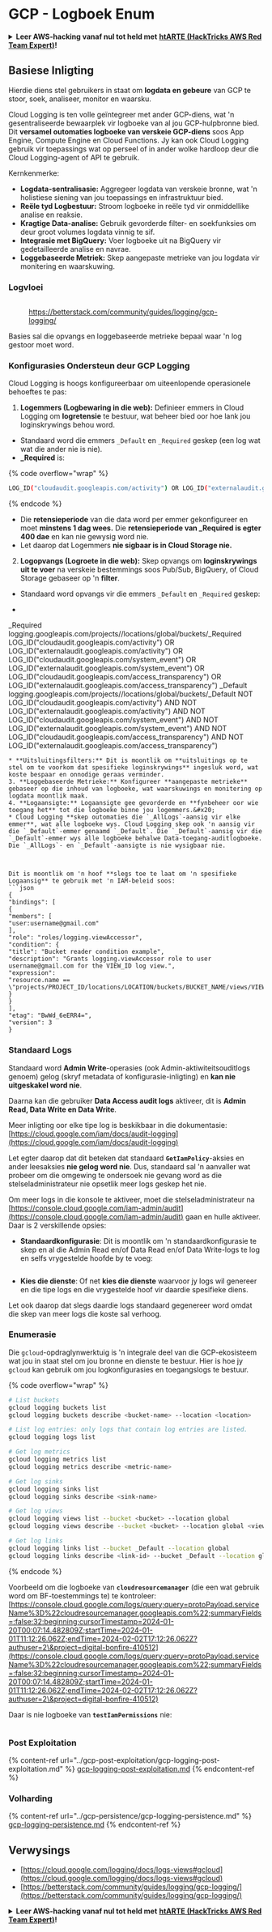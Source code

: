 # GCP - Logboek Enum

<details>

<summary><strong>Leer AWS-hacking vanaf nul tot held met</strong> <a href="https://training.hacktricks.xyz/courses/arte"><strong>htARTE (HackTricks AWS Red Team Expert)</strong></a><strong>!</strong></summary>

Ander maniere om HackTricks te ondersteun:

* As jy wil sien dat jou **maatskappy geadverteer word in HackTricks** of **HackTricks aflaai in PDF-formaat** Kontroleer die [**INSKRYWINGSPLANNE**](https://github.com/sponsors/carlospolop)!
* Kry die [**amptelike PEASS & HackTricks swag**](https://peass.creator-spring.com)
* Ontdek [**Die PEASS-familie**](https://opensea.io/collection/the-peass-family), ons versameling eksklusiewe [**NFT's**](https://opensea.io/collection/the-peass-family)
* **Sluit aan by die** 💬 [**Discord-groep**](https://discord.gg/hRep4RUj7f) of die [**telegram-groep**](https://t.me/peass) of **volg** my op **Twitter** 🐦 [**@carlospolopm**](https://twitter.com/carlospolopm)**.**
* **Deel jou haktruuks deur PR's in te dien by die** [**HackTricks**](https://github.com/carlospolop/hacktricks) en [**HackTricks Cloud**](https://github.com/carlospolop/hacktricks-cloud) github-opslag.

</details>

## Basiese Inligting

Hierdie diens stel gebruikers in staat om **logdata en gebeure** van GCP te stoor, soek, analiseer, monitor en waarsku.

Cloud Logging is ten volle geïntegreer met ander GCP-diens, wat 'n gesentraliseerde bewaarplek vir logboeke van al jou GCP-hulpbronne bied. Dit **versamel outomaties logboeke van verskeie GCP-diens** soos App Engine, Compute Engine en Cloud Functions. Jy kan ook Cloud Logging gebruik vir toepassings wat op perseel of in ander wolke hardloop deur die Cloud Logging-agent of API te gebruik.

Kernkenmerke:

* **Logdata-sentralisasie:** Aggregeer logdata van verskeie bronne, wat 'n holistiese siening van jou toepassings en infrastruktuur bied.
* **Reële tyd Logbestuur:** Stroom logboeke in reële tyd vir onmiddellike analise en reaksie.
* **Kragtige Data-analise:** Gebruik gevorderde filter- en soekfunksies om deur groot volumes logdata vinnig te sif.
* **Integrasie met BigQuery:** Voer logboeke uit na BigQuery vir gedetailleerde analise en navrae.
* **Loggebaseerde Metriek:** Skep aangepaste metrieke van jou logdata vir monitering en waarskuwing.

### Logvloei

<figure><img src="../../../.gitbook/assets/image (1) (1).png" alt=""><figcaption><p><a href="https://betterstack.com/community/guides/logging/gcp-logging/">https://betterstack.com/community/guides/logging/gcp-logging/</a></p></figcaption></figure>

Basies sal die opvangs en loggebaseerde metrieke bepaal waar 'n log gestoor moet word.

### Konfigurasies Ondersteun deur GCP Logging

Cloud Logging is hoogs konfigureerbaar om uiteenlopende operasionele behoeftes te pas:

1. **Logemmers (Logbewaring in die web):** Definieer emmers in Cloud Logging om **logretensie** te bestuur, wat beheer bied oor hoe lank jou loginskrywings behou word.
* Standaard word die emmers `_Default` en `_Required` geskep (een log wat wat die ander nie is nie).
*   **\_Required** is:

{% code overflow="wrap" %}
```bash
LOG_ID("cloudaudit.googleapis.com/activity") OR LOG_ID("externalaudit.googleapis.com/activity") OR LOG_ID("cloudaudit.googleapis.com/system_event") OR LOG_ID("externalaudit.googleapis.com/system_event") OR LOG_ID("cloudaudit.googleapis.com/access_transparency") OR LOG_ID("externalaudit.googleapis.com/access_transparency")
```
{% endcode %}
* Die **retensieperiode** van die data word per emmer gekonfigureer en moet **minstens 1 dag wees.** Die **retensieperiode van \_Required is egter 400 dae** en kan nie gewysig word nie.
* Let daarop dat Logemmers **nie sigbaar is in Cloud Storage nie.**
2. **Logopvangs (Logroete in die web):** Skep opvangs om **loginskrywings uit te voer** na verskeie bestemmings soos Pub/Sub, BigQuery, of Cloud Storage gebaseer op 'n **filter**.
* Standaard word opvangs vir die emmers `_Default` en `_Required` geskep:
* ```bash
_Required  logging.googleapis.com/projects/<proj-name>/locations/global/buckets/_Required  LOG_ID("cloudaudit.googleapis.com/activity") OR LOG_ID("externalaudit.googleapis.com/activity") OR LOG_ID("cloudaudit.googleapis.com/system_event") OR LOG_ID("externalaudit.googleapis.com/system_event") OR LOG_ID("cloudaudit.googleapis.com/access_transparency") OR LOG_ID("externalaudit.googleapis.com/access_transparency")
_Default   logging.googleapis.com/projects/<proj-name>/locations/global/buckets/_Default   NOT LOG_ID("cloudaudit.googleapis.com/activity") AND NOT LOG_ID("externalaudit.googleapis.com/activity") AND NOT LOG_ID("cloudaudit.googleapis.com/system_event") AND NOT LOG_ID("externalaudit.googleapis.com/system_event") AND NOT LOG_ID("cloudaudit.googleapis.com/access_transparency") AND NOT LOG_ID("externalaudit.googleapis.com/access_transparency")
```
* **Uitsluitingsfilters:** Dit is moontlik om **uitsluitings op te stel om te voorkom dat spesifieke loginskrywings** ingesluk word, wat koste bespaar en onnodige geraas verminder.
3. **Loggebaseerde Metrieke:** Konfigureer **aangepaste metrieke** gebaseer op die inhoud van logboeke, wat waarskuwings en monitering op logdata moontlik maak.
4. **Logaansigte:** Logaansigte gee gevorderde en **fynbeheer oor wie toegang het** tot die logboeke binne jou logemmers.&#x20;
* Cloud Logging **skep outomaties die `_AllLogs`-aansig vir elke emmer**, wat alle logboeke wys. Cloud Logging skep ook 'n aansig vir die `_Default`-emmer genaamd `_Default`. Die `_Default`-aansig vir die `_Default`-emmer wys alle logboeke behalwe Data-toegang-auditlogboeke. Die `_AllLogs`- en `_Default`-aansigte is nie wysigbaar nie.



Dit is moontlik om 'n hoof **slegs toe te laat om 'n spesifieke Logaansig** te gebruik met 'n IAM-beleid soos:
```json
{
"bindings": [
{
"members": [
"user:username@gmail.com"
],
"role": "roles/logging.viewAccessor",
"condition": {
"title": "Bucket reader condition example",
"description": "Grants logging.viewAccessor role to user username@gmail.com for the VIEW_ID log view.",
"expression":
"resource.name == \"projects/PROJECT_ID/locations/LOCATION/buckets/BUCKET_NAME/views/VIEW_ID\""
}
}
],
"etag": "BwWd_6eERR4=",
"version": 3
}
```
### Standaard Logs

Standaard word **Admin Write**-operasies (ook Admin-aktiwiteitsouditlogs genoem) gelog (skryf metadata of konfigurasie-inligting) en **kan nie uitgeskakel word nie**.

Daarna kan die gebruiker **Data Access audit logs** aktiveer, dit is **Admin Read, Data Write en Data Write**.

Meer inligting oor elke tipe log is beskikbaar in die dokumentasie: [https://cloud.google.com/iam/docs/audit-logging](https://cloud.google.com/iam/docs/audit-logging)

Let egter daarop dat dit beteken dat standaard **`GetIamPolicy`**-aksies en ander leesaksies **nie gelog word nie**. Dus, standaard sal 'n aanvaller wat probeer om die omgewing te ondersoek nie gevang word as die stelseladministrateur nie opsetlik meer logs geskep het nie.

Om meer logs in die konsole te aktiveer, moet die stelseladministrateur na [https://console.cloud.google.com/iam-admin/audit](https://console.cloud.google.com/iam-admin/audit) gaan en hulle aktiveer. Daar is 2 verskillende opsies:

* **Standaardkonfigurasie**: Dit is moontlik om 'n standaardkonfigurasie te skep en al die Admin Read en/of Data Read en/of Data Write-logs te log en selfs vrygestelde hoofde by te voeg:

<figure><img src="../../../.gitbook/assets/image (149).png" alt=""><figcaption></figcaption></figure>

* **Kies die dienste**: Of net **kies die dienste** waarvoor jy logs wil genereer en die tipe logs en die vrygestelde hoof vir daardie spesifieke diens.

Let ook daarop dat slegs daardie logs standaard gegenereer word omdat die skep van meer logs die koste sal verhoog.

### Enumerasie

Die `gcloud`-opdraglynwerktuig is 'n integrale deel van die GCP-ekosisteem wat jou in staat stel om jou bronne en dienste te bestuur. Hier is hoe jy `gcloud` kan gebruik om jou logkonfigurasies en toegangslogs te bestuur.

{% code overflow="wrap" %}
```bash
# List buckets
gcloud logging buckets list
gcloud logging buckets describe <bucket-name> --location <location>

# List log entries: only logs that contain log entries are listed.
gcloud logging logs list

# Get log metrics
gcloud logging metrics list
gcloud logging metrics describe <metric-name>

# Get log sinks
gcloud logging sinks list
gcloud logging sinks describe <sink-name>

# Get log views
gcloud logging views list --bucket <bucket> --location global
gcloud logging views describe --bucket <bucket> --location global <view-id> # view-id is usually the same as the bucket name

# Get log links
gcloud logging links list --bucket _Default --location global
gcloud logging links describe <link-id> --bucket _Default --location global
```
{% endcode %}

Voorbeeld om die logboeke van **`cloudresourcemanager`** (die een wat gebruik word om BF-toestemmings te) te kontroleer: [https://console.cloud.google.com/logs/query;query=protoPayload.serviceName%3D%22cloudresourcemanager.googleapis.com%22;summaryFields=:false:32:beginning;cursorTimestamp=2024-01-20T00:07:14.482809Z;startTime=2024-01-01T11:12:26.062Z;endTime=2024-02-02T17:12:26.062Z?authuser=2\&project=digital-bonfire-410512](https://console.cloud.google.com/logs/query;query=protoPayload.serviceName%3D%22cloudresourcemanager.googleapis.com%22;summaryFields=:false:32:beginning;cursorTimestamp=2024-01-20T00:07:14.482809Z;startTime=2024-01-01T11:12:26.062Z;endTime=2024-02-02T17:12:26.062Z?authuser=2\&project=digital-bonfire-410512)

Daar is nie logboeke van **`testIamPermissions`** nie:

<figure><img src="../../../.gitbook/assets/image (1).png" alt=""><figcaption></figcaption></figure>

### Post Exploitation

{% content-ref url="../gcp-post-exploitation/gcp-logging-post-exploitation.md" %}
[gcp-logging-post-exploitation.md](../gcp-post-exploitation/gcp-logging-post-exploitation.md)
{% endcontent-ref %}

### Volharding

{% content-ref url="../gcp-persistence/gcp-logging-persistence.md" %}
[gcp-logging-persistence.md](../gcp-persistence/gcp-logging-persistence.md)
{% endcontent-ref %}

## Verwysings

* [https://cloud.google.com/logging/docs/logs-views#gcloud](https://cloud.google.com/logging/docs/logs-views#gcloud)
* [https://betterstack.com/community/guides/logging/gcp-logging/](https://betterstack.com/community/guides/logging/gcp-logging/)

<details>

<summary><strong>Leer AWS-hacking vanaf nul tot held met</strong> <a href="https://training.hacktricks.xyz/courses/arte"><strong>htARTE (HackTricks AWS Red Team Expert)</strong></a><strong>!</strong></summary>

Ander maniere om HackTricks te ondersteun:

* As jy wil sien dat jou **maatskappy geadverteer word in HackTricks** of **HackTricks aflaai in PDF-formaat** Kontroleer die [**INSKRYWINGSPLANNE**](https://github.com/sponsors/carlospolop)!
* Kry die [**amptelike PEASS & HackTricks swag**](https://peass.creator-spring.com)
* Ontdek [**Die PEASS-familie**](https://opensea.io/collection/the-peass-family), ons versameling eksklusiewe [**NFT's**](https://opensea.io/collection/the-peass-family)
* **Sluit aan by die** 💬 [**Discord-groep**](https://discord.gg/hRep4RUj7f) of die [**telegram-groep**](https://t.me/peass) of **volg** my op **Twitter** 🐦 [**@carlospolopm**](https://twitter.com/carlospolopm)**.**
* **Deel jou haktruuks deur PR's in te dien by die** [**HackTricks**](https://github.com/carlospolop/hacktricks) en [**HackTricks Cloud**](https://github.com/carlospolop/hacktricks-cloud) github-opslag.

</details>
